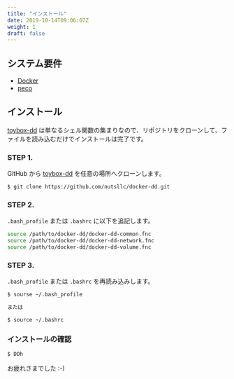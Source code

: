 ```yaml
---
title: "インストール"
date: 2019-10-14T09:06:07Z
weight: 1
draft: false
---
```


## システム要件

- [Docker](https://www.docker.com/)
- [peco](https://github.com/peco/peco)

## インストール

[toybox-dd](https://github.com/nutsllc/docker-dd) は単なるシェル関数の集まりなので、リポジトリをクローンして、ファイルを読み込むだけでインストールは完了です。

###  STEP 1.

GitHub から [toybox-dd](https://github.com/nutsllc/docker-dd) を任意の場所へクローンします。

```bash
$ git clone https://github.com/nutsllc/docker-dd.git
```

### STEP 2.

``.bash_profile`` または ``.bashrc`` に以下を追記します。

```bash
source /path/to/docker-dd/docker-dd-common.fnc
source /path/to/docker-dd/docker-dd-network.fnc
source /path/to/docker-dd/docker-dd-volume.fnc
```

### STEP 3.

``.bash_profile`` または ``.bashrc`` を再読み込みします。

```bash
$ sourse ~/.bash_profile

または

$ source ~/.bashrc
```

### インストールの確認

```bash
$ DDh
```

お疲れさまでした :-)